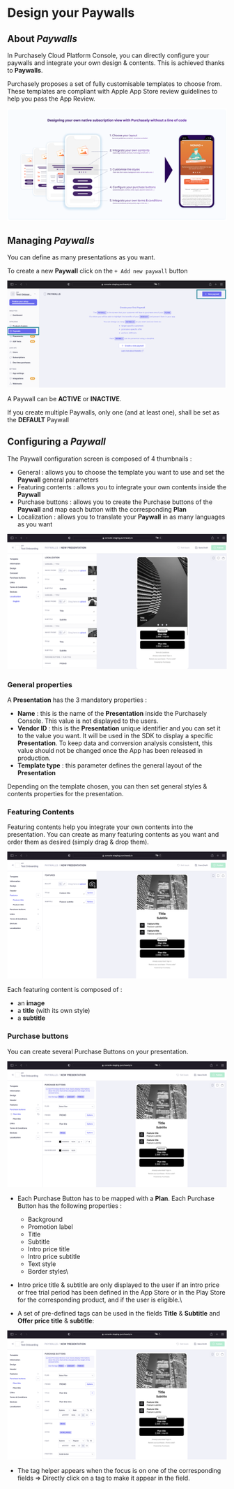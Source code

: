 # Design your Paywalls

## About _**Paywalls**_

In Purchasely Cloud Platform Console, you can directly configure your paywalls and integrate your own design & contents. This is achieved thanks to **Paywalls**.

Purchasely proposes a set of fully customisable templates to choose from. These templates are compliant with Apple App Store review guidelines to help you pass the App Review.

![](<../../.gitbook/assets/image (41) (1) (1).png>)



## Managing _Paywalls_

You can define as many presentations as you want.

To create a new **Paywall** click on the `+ Add new paywall` button

![](<../../.gitbook/assets/image (185).png>)

A Paywall can be **ACTIVE** or **INACTIVE**.

If you create multiple Paywalls, only one (and at least one), shall be set as the **DEFAULT** Paywall

## Configuring a _Paywall_

The Paywall configuration screen is composed of 4 thumbnails :

* General : allows you to choose the template you want to use and set the **Paywall** general parameters
* Featuring contents : allows you to integrate your own contents inside the **Paywall**
* Purchase buttons : allows you to create the Purchase buttons of the **Paywall** and map each button with the corresponding **Plan**
* Localization : allows you to translate your **Paywall** in as many languages as you want

![](<../../.gitbook/assets/image (152).png>)

### General properties

A **Presentation** has the 3 mandatory properties :

* **Name** : this is the name of the **Presentation** inside the Purchasely Console. This value is not displayed to the users.
* **Vendor ID** : this is the **Presentation** unique identifier and you can set it to the value you want. It will be used in the SDK to display a specific **Presentation**. To keep data and conversion analysis consistent, this value should not be changed once the App has been released in production.
* **Template type** : this parameter defines the general layout of the **Presentation**

Depending on the template chosen, you can then set general styles & contents properties for the presentation.

### Featuring Contents

Featuring contents help you integrate your own contents into the presentation. You can create as many featuring contents as you want and order them as desired (simply drag & drop them).

![](<../../.gitbook/assets/image (184).png>)



Each featuring content is composed of :

* an **image**
* a **title** (with its own style)
* a **subtitle**

### Purchase buttons

You can create several Purchase Buttons on your presentation.

![](<../../.gitbook/assets/image (204).png>)

* Each Purchase Button has to be mapped with a **Plan**. Each Purchase Button has the following properties :
  * Background
  * Promotion label
  * Title
  * Subtitle
  * Intro price title
  * Intro price subtitle
  * Text style
  * Border styles\

* Intro price title & subtitle are only displayed to the user if an intro price or free trial period has been defined in the App Store or in the Play Store for the corresponding product, and if the user is eligible.\

* A set of pre-defined tags can be used in the fields **Title** & **Subtitle** and **Offer price title** & **subtitle**:

![](<../../.gitbook/assets/image (201).png>)

* The tag helper appears when the focus is on one of the corresponding fields ⇒ Directly click on a tag to make it appear in the field.

